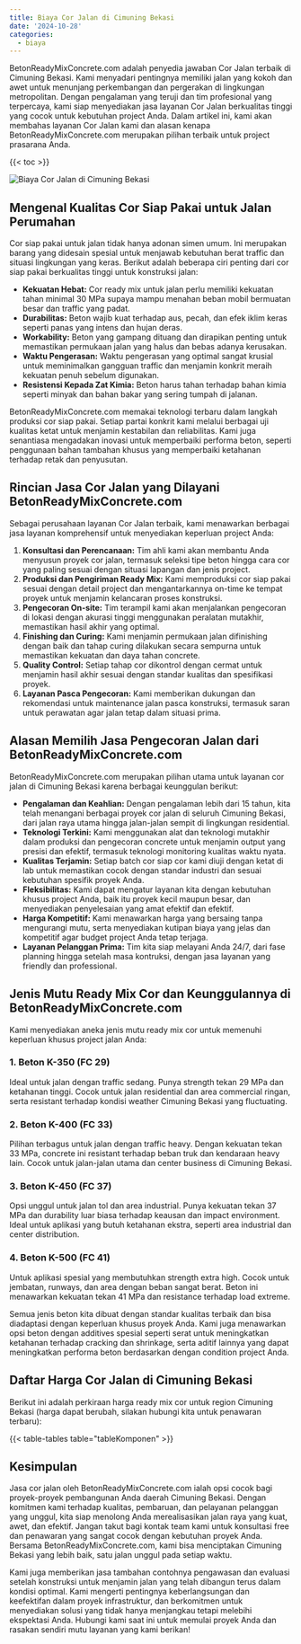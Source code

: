 ```yaml
---
title: Biaya Cor Jalan di Cimuning Bekasi
date: '2024-10-28'
categories:
  - biaya
---
```


BetonReadyMixConcrete.com adalah penyedia jawaban Cor Jalan terbaik di Cimuning Bekasi. Kami menyadari pentingnya memiliki jalan yang kokoh dan awet untuk menunjang perkembangan dan pergerakan di lingkungan metropolitan. Dengan pengalaman yang teruji dan tim profesional yang terpercaya, kami siap menyediakan jasa layanan Cor Jalan berkualitas tinggi yang cocok untuk kebutuhan project Anda. Dalam artikel ini, kami akan membahas layanan Cor Jalan kami dan alasan kenapa BetonReadyMixConcrete.com merupakan pilihan terbaik untuk project prasarana Anda.

{{< toc >}}

![Biaya Cor Jalan di Cimuning Bekasi](https://betoncor8.github.io/cor/harga-beton-readymix-concrete%20(44).png)

## Mengenal Kualitas Cor Siap Pakai untuk Jalan Perumahan

Cor siap pakai untuk jalan tidak hanya adonan simen umum. Ini merupakan barang yang didesain spesial untuk menjawab kebutuhan berat traffic dan situasi lingkungan yang keras. Berikut adalah beberapa ciri penting dari cor siap pakai berkualitas tinggi untuk konstruksi jalan:

- **Kekuatan Hebat:** Cor ready mix untuk jalan perlu memiliki kekuatan tahan minimal 30 MPa supaya mampu menahan beban mobil bermuatan besar dan traffic yang padat.
- **Durabilitas:** Beton wajib kuat terhadap aus, pecah, dan efek iklim keras seperti panas yang intens dan hujan deras.
- **Workability:** Beton yang gampang dituang dan dirapikan penting untuk memastikan permukaan jalan yang halus dan bebas adanya kerusakan.
- **Waktu Pengerasan:** Waktu pengerasan yang optimal sangat krusial untuk meminimalkan gangguan traffic dan menjamin konkrit meraih kekuatan penuh sebelum digunakan.
- **Resistensi Kepada Zat Kimia:** Beton harus tahan terhadap bahan kimia seperti minyak dan bahan bakar yang sering tumpah di jalanan.

BetonReadyMixConcrete.com memakai teknologi terbaru dalam langkah produksi cor siap pakai. Setiap partai konkrit kami melalui berbagai uji kualitas ketat untuk menjamin kestabilan dan reliabilitas. Kami juga senantiasa mengadakan inovasi untuk memperbaiki performa beton, seperti penggunaan bahan tambahan khusus yang memperbaiki ketahanan terhadap retak dan penyusutan.

## Rincian Jasa Cor Jalan yang Dilayani BetonReadyMixConcrete.com

Sebagai perusahaan layanan Cor Jalan terbaik, kami menawarkan berbagai jasa layanan komprehensif untuk menyediakan keperluan project Anda:

1. **Konsultasi dan Perencanaan:** Tim ahli kami akan membantu Anda menyusun proyek cor jalan, termasuk seleksi tipe beton hingga cara cor yang paling sesuai dengan situasi lapangan dan jenis project.
2. **Produksi dan Pengiriman Ready Mix:** Kami memproduksi cor siap pakai sesuai dengan detail project dan mengantarkannya on-time ke tempat proyek untuk menjamin kelancaran proses konstruksi.
3. **Pengecoran On-site:** Tim terampil kami akan menjalankan pengecoran di lokasi dengan akurasi tinggi menggunakan peralatan mutakhir, memastikan hasil akhir yang optimal.
4. **Finishing dan Curing:** Kami menjamin permukaan jalan difinishing dengan baik dan tahap curing dilakukan secara sempurna untuk memastikan kekuatan dan daya tahan concrete.
5. **Quality Control:** Setiap tahap cor dikontrol dengan cermat untuk menjamin hasil akhir sesuai dengan standar kualitas dan spesifikasi proyek.
6. **Layanan Pasca Pengecoran:** Kami memberikan dukungan dan rekomendasi untuk maintenance jalan pasca konstruksi, termasuk saran untuk perawatan agar jalan tetap dalam situasi prima.

## Alasan Memilih Jasa Pengecoran Jalan dari BetonReadyMixConcrete.com

BetonReadyMixConcrete.com merupakan pilihan utama untuk layanan cor jalan di Cimuning Bekasi karena berbagai keunggulan berikut:

- **Pengalaman dan Keahlian:** Dengan pengalaman lebih dari 15 tahun, kita telah menangani berbagai proyek cor jalan di seluruh Cimuning Bekasi, dari jalan raya utama hingga jalan-jalan sempit di lingkungan residential.
- **Teknologi Terkini:** Kami menggunakan alat dan teknologi mutakhir dalam produksi dan pengecoran concrete untuk menjamin output yang presisi dan efektif, termasuk teknologi monitoring kualitas waktu nyata.
- **Kualitas Terjamin:** Setiap batch cor siap cor kami diuji dengan ketat di lab untuk memastikan cocok dengan standar industri dan sesuai kebutuhan spesifik proyek Anda.
- **Fleksibilitas:** Kami dapat mengatur layanan kita dengan kebutuhan khusus project Anda, baik itu proyek kecil maupun besar, dan menyediakan penyelesaian yang amat efektif dan efektif.
- **Harga Kompetitif:** Kami menawarkan harga yang bersaing tanpa mengurangi mutu, serta menyediakan kutipan biaya yang jelas dan kompetitif agar budget project Anda tetap terjaga.
- **Layanan Pelanggan Prima:** Tim kita siap melayani Anda 24/7, dari fase planning hingga setelah masa kontruksi, dengan jasa layanan yang friendly dan professional.

## Jenis Mutu Ready Mix Cor dan Keunggulannya di BetonReadyMixConcrete.com

Kami menyediakan aneka jenis mutu ready mix cor untuk memenuhi keperluan khusus project jalan Anda:

### 1\. Beton K-350 (FC 29)

Ideal untuk jalan dengan traffic sedang. Punya strength tekan 29 MPa dan ketahanan tinggi. Cocok untuk jalan residential dan area commercial ringan, serta resistant terhadap kondisi weather Cimuning Bekasi yang fluctuating.

### 2\. Beton K-400 (FC 33)

Pilihan terbagus untuk jalan dengan traffic heavy. Dengan kekuatan tekan 33 MPa, concrete ini resistant terhadap beban truk dan kendaraan heavy lain. Cocok untuk jalan-jalan utama dan center business di Cimuning Bekasi.

### 3\. Beton K-450 (FC 37)

Opsi unggul untuk jalan tol dan area industrial. Punya kekuatan tekan 37 MPa dan durability luar biasa terhadap keausan dan impact environment. Ideal untuk aplikasi yang butuh ketahanan ekstra, seperti area industrial dan center distribution.

### 4\. Beton K-500 (FC 41)

Untuk aplikasi spesial yang membutuhkan strength extra high. Cocok untuk jembatan, runways, dan area dengan beban sangat berat. Beton ini menawarkan kekuatan tekan 41 MPa dan resistance terhadap load extreme.

Semua jenis beton kita dibuat dengan standar kualitas terbaik dan bisa diadaptasi dengan keperluan khusus proyek Anda. Kami juga menawarkan opsi beton dengan additives spesial seperti serat untuk meningkatkan ketahanan terhadap cracking dan shrinkage, serta aditif lainnya yang dapat meningkatkan performa beton berdasarkan dengan condition project Anda.

## Daftar Harga Cor Jalan di Cimuning Bekasi

Berikut ini adalah perkiraan harga ready mix cor untuk region Cimuning Bekasi (harga dapat berubah, silakan hubungi kita untuk penawaran terbaru):

{{< table-tables table="tableKomponen" >}}

## Kesimpulan

Jasa cor jalan oleh BetonReadyMixConcrete.com ialah opsi cocok bagi proyek-proyek pembangunan Anda daerah Cimuning Bekasi. Dengan komitmen kami terhadap kualitas, pembaruan, dan pelayanan pelanggan yang unggul, kita siap menolong Anda merealisasikan jalan raya yang kuat, awet, dan efektif. Jangan takut bagi kontak team kami untuk konsultasi free dan penawaran yang sangat cocok dengan kebutuhan proyek Anda. Bersama BetonReadyMixConcrete.com, kami bisa menciptakan Cimuning Bekasi yang lebih baik, satu jalan unggul pada setiap waktu.

Kami juga memberikan jasa tambahan contohnya pengawasan dan evaluasi setelah konstruksi untuk menjamin jalan yang telah dibangun terus dalam kondisi optimal. Kami mengerti pentingnya keberlangsungan dan keefektifan dalam proyek infrastruktur, dan berkomitmen untuk menyediakan solusi yang tidak hanya menjangkau tetapi melebihi ekspektasi Anda. Hubungi kami saat ini untuk memulai proyek Anda dan rasakan sendiri mutu layanan yang kami berikan!
